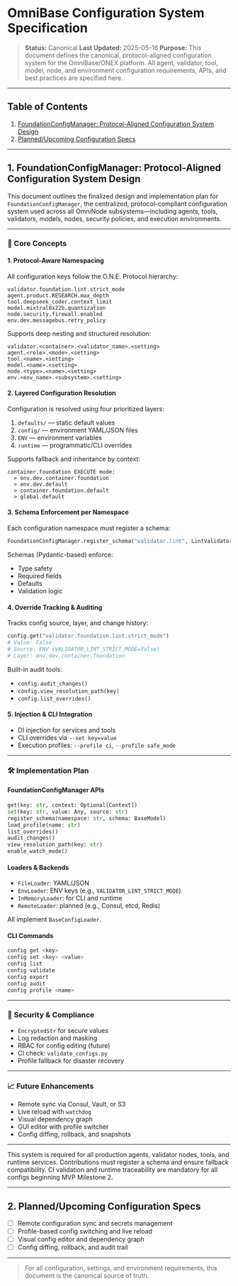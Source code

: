 <!-- === OmniNode:Metadata ===
author: OmniNode Team
copyright: OmniNode Team
created_at: '2025-05-28T12:40:25.984637'
description: Stamped by ONEX
entrypoint: python://configuration.md
hash: cd737eba6b9950bc61cd3c0284d19a598444030959cfece9f46b6a3765aca482
last_modified_at: '2025-05-29T11:50:14.673136+00:00'
lifecycle: active
meta_type: tool
metadata_version: 0.1.0
name: configuration.md
namespace: omnibase.configuration
owner: OmniNode Team
protocol_version: 0.1.0
runtime_language_hint: python>=3.11
schema_version: 0.1.0
state_contract: state_contract://default
tools: null
uuid: 2b598be7-f185-4b10-abbd-e28ea03c4efd
version: 1.0.0

<!-- === /OmniNode:Metadata === -->


# OmniBase Configuration System Specification

> **Status:** Canonical
> **Last Updated:** 2025-05-16
> **Purpose:** This document defines the canonical, protocol-aligned configuration system for the OmniBase/ONEX platform. All agent, validator, tool, model, node, and environment configuration requirements, APIs, and best practices are specified here.

---

## Table of Contents

1. [FoundationConfigManager: Protocol-Aligned Configuration System Design](#foundationconfigmanager-protocol-aligned-configuration-system-design)
2. [Planned/Upcoming Configuration Specs](#plannedupcoming-configuration-specs)

---

## 1. FoundationConfigManager: Protocol-Aligned Configuration System Design

This document outlines the finalized design and implementation plan for `FoundationConfigManager`, the centralized, protocol-compliant configuration system used across all OmniNode subsystems—including agents, tools, validators, models, nodes, security policies, and execution environments.

---

### 🧱 Core Concepts

#### 1. Protocol-Aware Namespacing

All configuration keys follow the O.N.E. Protocol hierarchy:

```text
validator.foundation.lint.strict_mode
agent.product.RESEARCH.max_depth
tool.deepseek_coder.context_limit
model.mixtral8x22b.quantization
node.security.firewall.enabled
env.dev.messagebus.retry_policy
```

Supports deep nesting and structured resolution:

```text
validator.<container>.<validator_name>.<setting>
agent.<role>.<mode>.<setting>
tool.<name>.<setting>
model.<name>.<setting>
node.<type>.<name>.<setting>
env.<env_name>.<subsystem>.<setting>
```

#### 2. Layered Configuration Resolution

Configuration is resolved using four prioritized layers:

1. `defaults/` — static default values
2. `config/` — environment YAML/JSON files
3. `ENV` — environment variables
4. `runtime` — programmatic/CLI overrides

Supports fallback and inheritance by context:

```text
container.foundation EXECUTE mode:
  > env.dev.container.foundation
  > env.dev.default
  > container.foundation.default
  > global.default
```

#### 3. Schema Enforcement per Namespace

Each configuration namespace must register a schema:

```python
FoundationConfigManager.register_schema("validator.lint", LintValidatorSchema)
```

Schemas (Pydantic-based) enforce:

* Type safety
* Required fields
* Defaults
* Validation logic

#### 4. Override Tracking & Auditing

Tracks config source, layer, and change history:

```python
config.get("validator.foundation.lint.strict_mode")
# Value: False
# Source: ENV (VALIDATOR_LINT_STRICT_MODE=false)
# Layer: env.dev.container.foundation
```

Built-in audit tools:

* `config.audit_changes()`
* `config.view_resolution_path(key)`
* `config.list_overrides()`

#### 5. Injection & CLI Integration

* DI injection for services and tools
* CLI overrides via `--set key=value`
* Execution profiles: `--profile ci`, `--profile safe_mode`

---

### 🛠️ Implementation Plan

#### FoundationConfigManager APIs

```python
get(key: str, context: Optional[Context])
set(key: str, value: Any, source: str)
register_schema(namespace: str, schema: BaseModel)
load_profile(name: str)
list_overrides()
audit_changes()
view_resolution_path(key: str)
enable_watch_mode()
```

#### Loaders & Backends

* `FileLoader`: YAML/JSON
* `EnvLoader`: ENV keys (e.g., `VALIDATOR_LINT_STRICT_MODE`)
* `InMemoryLoader`: for CLI and runtime
* `RemoteLoader`: planned (e.g., Consul, etcd, Redis)

All implement `BaseConfigLoader`.

#### CLI Commands

```bash
config get <key>
config set <key> <value>
config list
config validate
config export
config audit
config profile <name>
```

---

### 🔐 Security & Compliance

* `EncryptedStr` for secure values
* Log redaction and masking
* RBAC for config editing (future)
* CI check: `validate_configs.py`
* Profile fallback for disaster recovery

---

### 📈 Future Enhancements

* Remote sync via Consul, Vault, or S3
* Live reload with `watchdog`
* Visual dependency graph
* GUI editor with profile switcher
* Config diffing, rollback, and snapshots

---

This system is required for all production agents, validator nodes, tools, and runtime services. Contributions must register a schema and ensure fallback compatibility. CI validation and runtime traceability are mandatory for all configs beginning MVP Milestone 2.

---

## 2. Planned/Upcoming Configuration Specs

- [ ] Remote configuration sync and secrets management
- [ ] Profile-based config switching and live reload
- [ ] Visual config editor and dependency graph
- [ ] Config diffing, rollback, and audit trail

---

> For all configuration, settings, and environment requirements, this document is the canonical source of truth.
